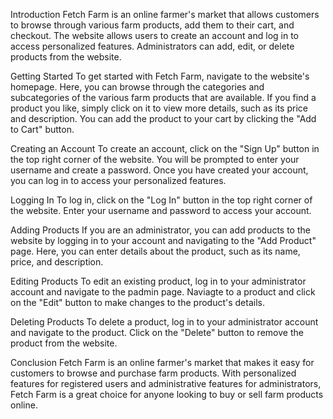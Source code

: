 Introduction
Fetch Farm is an online farmer's market that allows customers to browse through various farm products, add them to their cart, and checkout. The website allows users to create an account and log in to access personalized features. Administrators can add, edit, or delete products from the website.

Getting Started
To get started with Fetch Farm, navigate to the website's homepage. Here, you can browse through the categories and subcategories of the various farm products that are available. If you find a product you like, simply click on it to view more details, such as its price and description. You can add the product to your cart by clicking the "Add to Cart" button.

Creating an Account
To create an account, click on the "Sign Up" button in the top right corner of the website. You will be prompted to enter your username and create a password. Once you have created your account, you can log in to access your personalized features.

Logging In
To log in, click on the "Log In" button in the top right corner of the website. Enter your username and password to access your account.

Adding Products
If you are an administrator, you can add products to the website by logging in to your account and navigating to the "Add Product" page. Here, you can enter details about the product, such as its name, price, and description.

Editing Products
To edit an existing product, log in to your administrator account and navigate to the padmin page. Naviagte to a product and click on the "Edit" button to make changes to the product's details.

Deleting Products
To delete a product, log in to your administrator account and navigate to the product. Click on the "Delete" button to remove the product from the website.

Conclusion
Fetch Farm is an online farmer's market that makes it easy for customers to browse and purchase farm products. With personalized features for registered users and administrative features for administrators, Fetch Farm is a great choice for anyone looking to buy or sell farm products online.
